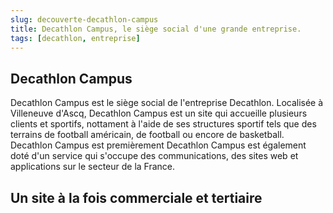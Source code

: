 ```yaml
---
slug: decouverte-decathlon-campus
title: Decathlon Campus, le siège social d'une grande entreprise.
tags: [decathlon, entreprise]
---
```


 ## Decathlon Campus

Decathlon Campus est le siège social de l'entreprise Decathlon.
Localisée à Villeneuve d'Ascq, Decathlon Campus est un site qui accueille plusieurs clients et sportifs, nottament à l'aide de ses structures sportif tels que des terrains de football américain, de football ou encore de basketball. 
Decathlon Campus est premièrement 
Decathlon Campus est également doté d'un service qui s'occupe des communications, des sites web et applications sur le secteur de la France.

 ## Un site à la fois commerciale et tertiaire

